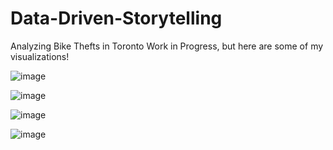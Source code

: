 # Data-Driven-Storytelling
Analyzing Bike Thefts in Toronto
 Work in Progress, but here are some of my visualizations!

 ![image](https://github.com/khushil-sketch/Data-Driven-Storytelling/assets/52947378/b22e7aea-3307-49e9-aa8d-38ced0f7faad)

 ![image](https://github.com/khushil-sketch/Data-Driven-Storytelling/assets/52947378/1f78e410-4c68-49ed-a42d-5e81188227ef)

![image](https://github.com/khushil-sketch/Data-Driven-Storytelling/assets/52947378/6a5e2d59-3e3a-4a8b-8156-c13d8e698335)

![image](https://github.com/khushil-sketch/Data-Driven-Storytelling/assets/52947378/74d432aa-7600-4163-a68c-02fb904bc979)
